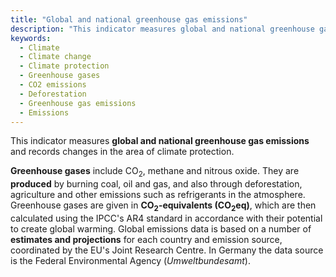 ```yaml
---
title: "Global and national greenhouse gas emissions"
description: "This indicator measures global and national greenhouse gas emissions and records changes in the area of climate protection."
keywords:
  - Climate
  - Climate change
  - Climate protection
  - Greenhouse gases
  - CO2 emissions
  - Deforestation
  - Greenhouse gas emissions
  - Emissions
---
```


<!-- Prologue start -->

This indicator measures **global and national greenhouse gas emissions** and records changes in the area of climate protection. 


**Greenhouse gases** include CO<sub>2</sub>, methane and nitrous oxide. They are **produced** by burning coal, oil and gas, and also through deforestation, agriculture and other emissions such as refrigerants in the atmosphere. Greenhouse gases are given in **CO<sub>2</sub>-equivalents (CO<sub>2</sub>eq)**, which are then calculated using the IPCC's AR4 standard in accordance with their potential to create global warming. Global emissions data is based on a number of **estimates and projections** for each country and emission source, coordinated by the EU's Joint Research Centre. In Germany the data source is the Federal Environmental Agency (*Umweltbundesamt*).

<!-- Prologue end -->

<!--ChartList-->
 

